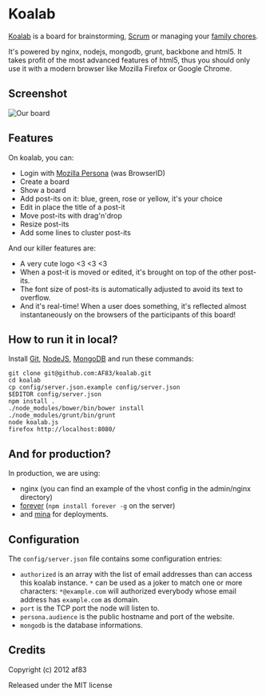 Koalab
======

[Koalab](https://github.com:AF83/koalab) is a board for brainstorming,
[Scrum](http://en.wikipedia.org/wiki/Scrum_\(development\)) or managing your
[family chores](http://scrum4kids.blogspot.fr/2010/09/using-scrum-for-saturday-chores.html).

It's powered by nginx, nodejs, mongodb, grunt, backbone and html5. It takes
profit of the most advanced features of html5, thus you should only use it
with a modern browser like Mozilla Firefox or Google Chrome.


Screenshot
----------

![Our board](https://raw.github.com/AF83/koalab/master/public/screenshots/board.png)


Features
--------

On koalab, you can:

* Login with [Mozilla Persona](http://www.mozilla.org/persona/) (was BrowserID)
* Create a board
* Show a board
* Add post-its on it: blue, green, rose or yellow, it's your choice
* Edit in place the title of a post-it
* Move post-its with drag'n'drop
* Resize post-its
* Add some lines to cluster post-its

And our killer features are:

* A very cute logo <3 <3 <3
* When a post-it is moved or edited, it's brought on top of the other post-its.
* The font size of post-its is automatically adjusted to avoid its text to overflow.
* And it's real-time! When a user does something, it's reflected almost instantaneously
  on the browsers of the participants of this board!


How to run it in local?
-----------------------

Install [Git](http://git-scm.com/), [NodeJS](http://www.nodejs.org/),
[MongoDB](http://www.mongodb.org/) and run these commands:

```
git clone git@github.com:AF83/koalab.git
cd koalab
cp config/server.json.example config/server.json
$EDITOR config/server.json
npm install .
./node_modules/bower/bin/bower install
./node_modules/grunt/bin/grunt
node koalab.js
firefox http://localhost:8080/
```


And for production?
-------------------

In production, we are using:

- nginx (you can find an example of the vhost config in the admin/nginx directory)
- [forever](https://github.com/nodejitsu/forever) (`npm install forever -g` on the server)
- and [mina](http://nadarei.co/mina/) for deployments.


Configuration
-------------

The `config/server.json` file contains some configuration entries:

- `authorized` is an array with the list of email addresses than can access
  this koalab instance. `*` can be used as a joker to match one or more
  characters: `*@example.com` will authorized everybody whose email address
  has `example.com` as domain.
- `port` is the TCP port the node will listen to.
- `persona.audience` is the public hostname and port of the website.
- `mongodb` is the database informations.

Credits
-------

Copyright (c) 2012 af83

Released under the MIT license
